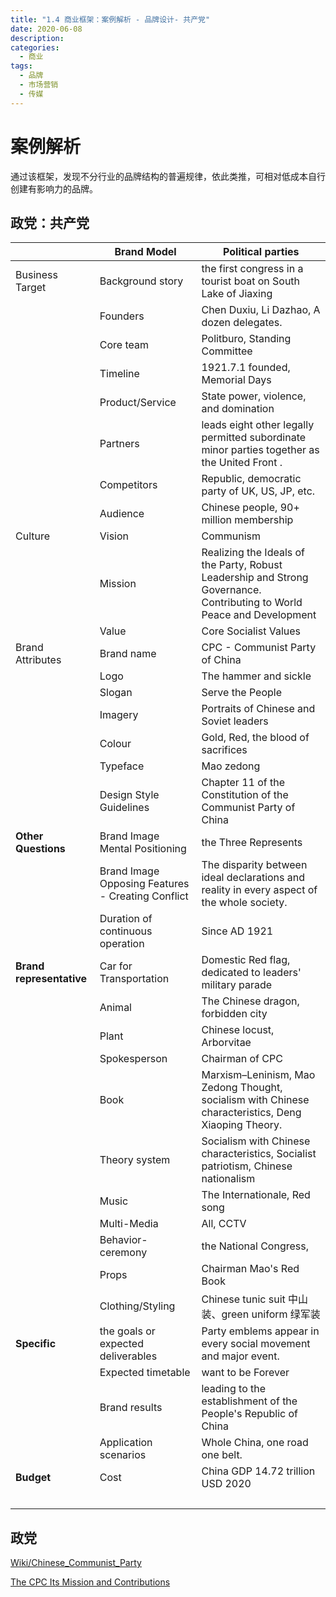 ```yaml
---
title: "1.4 商业框架：案例解析 - 品牌设计- 共产党"
date: 2020-06-08
description:
categories:
  - 商业
tags:
  - 品牌
  - 市场营销
  - 传媒
---
```


# 案例解析

通过该框架，发现不分行业的品牌结构的普遍规律，依此类推，可相对低成本自行创建有影响力的品牌。

## 政党：共产党

| | **Brand Model** | **Political parties** |
| --- | --- | --- |
| Business Target | Background story | the first congress in a tourist boat on South Lake of Jiaxing |
| | Founders | Chen Duxiu, Li Dazhao, A dozen delegates. |
| | Core team | Politburo, Standing Committee |
| | Timeline | 1921.7.1 founded, Memorial Days |
| | Product/Service | State power, violence, and domination |
| | Partners | leads eight other legally permitted subordinate minor parties together as the United Front . |
| | Competitors | Republic, democratic party of UK, US, JP, etc. |
| | Audience | Chinese people, 90+ million membership |
| Culture | Vision | Communism |
| | Mission | Realizing the Ideals of the Party, Robust Leadership and Strong Governance. Contributing to World Peace and Development |
| | Value | Core Socialist Values |
| Brand Attributes | Brand name | CPC - Communist Party of China |
| | Logo | The hammer and sickle |
| | Slogan | Serve the People |
| | Imagery | Portraits of Chinese and Soviet leaders |
| | Colour | Gold, Red, the blood of sacrifices |
| | Typeface | Mao zedong |
| | Design Style Guidelines | Chapter 11 of the Constitution of the Communist Party of China |
| **Other Questions** | Brand Image Mental Positioning | the Three Represents |
| | Brand Image Opposing Features - Creating Conflict | The disparity between ideal declarations and reality in every aspect of the whole society. |
| | Duration of continuous operation | Since AD 1921 |
| **Brand representative** | Car for Transportation | Domestic Red flag, dedicated to leaders' military parade |
| | Animal | The Chinese dragon, forbidden city |
| | Plant | Chinese locust, Arborvitae |
| | Spokesperson | Chairman of CPC |
| | Book | Marxism–Leninism, Mao Zedong Thought, socialism with Chinese characteristics, Deng Xiaoping Theory. |
| | Theory system | Socialism with Chinese characteristics, Socialist patriotism, Chinese nationalism |
| | Music | The Internationale, Red song |
| | Multi-Media | All, CCTV |
| | Behavior-ceremony | the National Congress, |
| | Props | Chairman Mao's Red Book |
| | Clothing/Styling | Chinese tunic suit 中山装、green uniform 绿军装 |
| **Specific** | the goals or expected deliverables | Party emblems appear in every social movement and major event. |
| | Expected timetable | want to be Forever |
| | Brand results | leading to the establishment of the People's Republic of China |
| | Application scenarios | Whole China, one road one belt. |
| **Budget** | Cost | China GDP 14.72 trillion USD 2020 |
| | | |



## 政党

[Wiki/Chinese_Communist_Party](https://en.wikipedia.org/wiki/Chinese_Communist_Party)

[The CPC Its Mission and Contributions](http://www.news.cn/english/2021-08/26/c_1310148193.htm)
